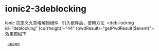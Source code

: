 # ionic2-3deblocking
ionic 自定义九宫格解锁组件
 
引入组件后，使用方法 
<deb-locking id="deblocking" [currheight]="44" (pwdResult)="getPwdResult($event)"></deb-locking>
 
效果图如下

 
[image](git@github.com:miaozhenkun/ionic2-3deblocking.git/deblocking/first.gif)
